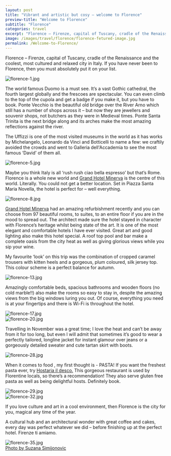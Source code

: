 ```yaml
---
layout: post
title: "Vibrant and artistic but cosy – welcome to Florence"
preview-title: "Welcome to Florence"
subtitle: "Florence"
categories: travel
excerpt: "Florence – Firenze, capital of Tuscany, cradle of the Renaissance and the coolest, most cultured and relaxed city in Italy. If you have never been to Florence, then you must absolutely put it on your list" 
image: /images/travel/florence/florence-fetured-image.jpg
permalink: /Welcome-to-Florence/
---
```

Florence – Firenze, capital of Tuscany, cradle of the Renaissance and the coolest, most cultured and relaxed city in Italy. If you have never been to Florence, then you must absolutely put it on your list.

<img src="{{ '/images/travel/florence/florence-1.jpg' | prepend: SourceUrl }}" alt="florence-1.jpg">
 
The world famous Duomo is a must see. It’s a vast Gothic cathedral, the fourth largest globally and the frescoes are spectacular. You can even climb to the top of the cupola and get a badge if you make it, but you have to book. Ponte Vecchio is the beautiful old bridge over the River Arno which still has a number of shops across it – but now they are jewellers and souvenir shops, not butchers as they were in Medieval times. Ponte Santa Trinita is the next bridge along and its arches make the most amazing reflections against the river.

<div class="row no-gutters">
    <div class="col-md-6 col-sm-12">
        <div class="post-left-image" style="background: url(../images/travel/florence/florence-3.jpg) no-repeat; background-size: cover; margin-right: 0.5rem; max-height: 800px !important"></div>
    </div>
    <div class="col-md-6 col-sm-12">
        <div class="post-right-image" style="background: url(../images/travel/florence/florence-4.jpg) no-repeat; background-size: cover; margin-left: 0.5rem; max-height: 800px !important"></div>
    </div>
</div>

The Uffizzi is one of the most visited museums in the world as it has works by Michelangelo, Leonardo da Vinci and Botticelli to name a few: we craftily avoided the crowds and went to Galleria dell'Accademia to see the most famous ‘David’ of them all.

<img src="{{ '/images/travel/florence/florence-5.jpg' | prepend: SourceUrl }}" alt="florence-5.jpg">

<div class="row no-gutters">
    <div class="col-md-6 col-sm-12">
        <div class="post-left-image" style="background: url(../images/travel/florence/florence-7.jpg) no-repeat; background-size: cover; margin-right: 0.5rem; max-height: 800px !important"></div>
    </div>
    <div class="col-md-6 col-sm-12">
        <div class="post-right-image" style="background: url(../images/travel/florence/florence-6.jpg) no-repeat; background-size: cover; margin-left: 0.5rem; max-height: 800px !important"></div>
    </div>
</div>

Maybe you think Italy is all ‘rush rush ciao bella espresso’  but that’s Rome. Florence is a whole new world and <a href="https://www.grandhotelminerva.com/en/default.html" target="_blank">Grand Hotel Minerva</a> is the centre of this world. Literally. You could not get a better location. Set in Piazza Santa Maria Novella, the hotel is perfect for – well everything.

<img src="{{ '/images/travel/florence/florence-8.jpg' | prepend: SourceUrl }}" alt="florence-8.jpg">

<a href="https://www.grandhotelminerva.com/en/default.html" target="_blank">Grand Hotel Minerva</a> had an amazing refurbishment recently and you can choose from 97 beautiful rooms, to suites, to an entire floor if you are in the mood to spread out. The architect made sure the hotel stayed in character with Florence’s heritage whilst being state of the art. It is one of the most elegant and comfortable hotels I have ever visited. Great art and good lighting also make this hotel special.
A roof top pool and bar make a complete oasis from the city heat as well as giving glorious views while you sip your wine.

<div class="row no-gutters">
    <div class="col-md-6 col-sm-12">
        <div class="post-left-image" style="background: url(../images/travel/florence/florence-11.jpg) no-repeat; background-size: cover; margin-right: 0.5rem; max-height: 800px !important"></div>
    </div>
    <div class="col-md-6 col-sm-12">
        <div class="post-right-image" style="background: url(../images/travel/florence/florence-12.jpg) no-repeat; background-size: cover; margin-left: 0.5rem; max-height: 800px !important"></div>
    </div>
</div>

My favourite ‘look’ on this trip was the combination of cropped caramel trousers with kitten heels and a gorgeous, plum coloured, silk jersey top. This colour scheme is a perfect balance for autumn.

<div class="row no-gutters">
    <div class="col-md-6 col-sm-12">
        <div class="post-left-image" style="background: url(../images/travel/florence/florence-16.jpg) no-repeat; background-size: cover; margin-right: 0.5rem; max-height: 800px !important"></div>
    </div>
    <div class="col-md-6 col-sm-12">
        <div class="post-right-image" style="background: url(../images/travel/florence/florence-14.jpg) no-repeat; background-size: cover; margin-left: 0.5rem; max-height: 800px !important"></div>
    </div>
</div>

<img src="{{ '/images/travel/florence/florence-13.jpg' | prepend: SourceUrl }}" alt="florence-13.jpg">

<div class="row no-gutters">
    <div class="col-md-6 col-sm-12">
        <div class="post-left-image" style="background: url(../images/travel/florence/florence-9.jpg) no-repeat; background-size: cover; margin-right: 0.5rem; max-height: 800px !important"></div>
    </div>
    <div class="col-md-6 col-sm-12">
        <div class="post-right-image" style="background: url(../images/travel/florence/florence-10.jpg) no-repeat; background-size: cover; margin-left: 0.5rem; max-height: 800px !important"></div>
    </div>
</div>

Amazingly comfortable beds, spacious bathrooms and wooden floors (no cold marble!!) also make the rooms so easy to stay in, despite the amazing views from the big windows luring you out. Of course, everything you need is at your fingertips and there is Wi-Fi is throughout the hotel.

<img src="{{ '/images/travel/florence/florence-17.jpg' | prepend: SourceUrl }}" alt="florence-17.jpg">

<div class="row no-gutters">
    <div class="col-md-6 col-sm-12">
        <div class="post-left-image" style="background: url(../images/travel/florence/florence-18.jpg) no-repeat; background-size: cover; margin-right: 0.5rem; max-height: 800px !important"></div>
    </div>
    <div class="col-md-6 col-sm-12">
        <div class="post-right-image" style="background: url(../images/travel/florence/florence-19.jpg) no-repeat; background-size: cover; margin-left: 0.5rem; max-height: 800px !important"></div>
    </div>
</div>

<img src="{{ '/images/travel/florence/florence-20.jpg' | prepend: SourceUrl }}" alt="florence-20.jpg">

<div class="row no-gutters">
    <div class="col-md-6 col-sm-12">
        <div class="post-left-image" style="background: url(../images/travel/florence/florence-21.jpg) no-repeat; background-size: cover; margin-right: 0.5rem; max-height: 800px !important"></div>
    </div>
    <div class="col-md-6 col-sm-12">
        <div class="post-right-image" style="background: url(../images/travel/florence/florence-22.jpg) no-repeat; background-size: cover; margin-left: 0.5rem; max-height: 800px !important"></div>
    </div>
</div>

Travelling in November was a great time; I love the heat and can’t be away from it for too long, but even I will admit that sometimes it’s good to wear a perfectly tailored, longline jacket for instant glamour over jeans or a gorgeously detailed sweater and cute tartan skirt with boots.

<div class="row no-gutters">
    <div class="col-md-6 col-sm-12">
        <div class="post-left-image" style="background: url(../images/travel/florence/florence-24.jpg) no-repeat; background-size: cover; margin-right: 0.5rem; max-height: 800px !important"></div>
    </div>
    <div class="col-md-6 col-sm-12">
        <div class="post-right-image" style="background: url(../images/travel/florence/florence-25.jpg) no-repeat; background-size: cover; margin-left: 0.5rem; max-height: 800px !important"></div>
    </div>
</div>

<div class="row no-gutters">
    <div class="col-md-6 col-sm-12">
        <div class="post-left-image" style="background: url(../images/travel/florence/florence-23.jpg) no-repeat; background-size: cover; margin-right: 0.5rem; max-height: 800px !important"></div>
    </div>
    <div class="col-md-6 col-sm-12">
        <div class="post-right-image" style="background: url(../images/travel/florence/florence-26.jpg) no-repeat; background-size: cover; margin-left: 0.5rem; max-height: 800px !important"></div>
    </div>
</div>

<img src="{{ '/images/travel/florence/florence-28.jpg' | prepend: SourceUrl }}" alt="florence-28.jpg">

When it comes to food , my first thought is - PASTA! If you want the freshest pasta ever, try <a href="https://www.tripadvisor.com/Restaurant_Review-g187895-d2058155-Reviews-Hostaria_il_Desco-Florence_Tuscany.html" target="_blank">Hostaria il desco.</a> This gorgeous restaurant is used by Florentine locals, so there’s a recommendation! They also serve gluten free pasta as well as being delightful hosts. Definitely book.

<img src="{{ '/images/travel/florence/florence-29.jpg' | prepend: SourceUrl }}" alt="florence-29.jpg">

<div class="row no-gutters">
    <div class="col-md-6 col-sm-12">
        <div class="post-left-image" style="background: url(../images/travel/florence/florence-31.jpg) no-repeat; background-size: cover; margin-right: 0.5rem; max-height: 800px !important"></div>
    </div>
    <div class="col-md-6 col-sm-12">
        <div class="post-right-image" style="background: url(../images/travel/florence/florence-30.jpg) no-repeat; background-size: cover; margin-left: 0.5rem; max-height: 800px !important"></div>
    </div>
</div>

<img src="{{ '/images/travel/florence/florence-32.jpg' | prepend: SourceUrl }}" alt="florence-32.jpg">

If you love culture and art in a cool environment, then Florence is the city for you, magical any time of the year. 

A cultural hub and an architectural wonder with great coffee and cakes,  every day was perfect whatever we did –  before finishing up at the perfect hotel. Firenze ti amiamo.

<div class="row no-gutters">
    <div class="col-md-6 col-sm-12">
        <div class="post-left-image" style="background: url(../images/travel/florence/florence-33.jpg) no-repeat; background-size: cover; margin-right: 0.5rem; max-height: 800px !important"></div>
    </div>
    <div class="col-md-6 col-sm-12">
        <div class="post-right-image" style="background: url(../images/travel/florence/florence-34.jpg) no-repeat; background-size: cover; margin-left: 0.5rem; max-height: 800px !important"></div>
    </div>
</div>

<img src="{{ '/images/travel/florence/florence-35.jpg' | prepend: SourceUrl }}" alt="florence-35.jpg">

<div class="row no-gutters">
    <div class="col-md-6 col-sm-12">
        <div class="post-left-image" style="background: url(../images/travel/florence/florence-36.jpg) no-repeat; background-size: cover; margin-right: 0.5rem; max-height: 800px !important"></div>
    </div>
    <div class="col-md-6 col-sm-12">
        <div class="post-right-image" style="background: url(../images/travel/florence/florence-37.jpg) no-repeat; background-size: cover; margin-left: 0.5rem; max-height: 800px !important"></div>
    </div>
</div>

<div class="row no-gutters">
    <div class="col-md-6 col-sm-12">
        <div class="post-left-image" style="background: url(../images/travel/florence/florence-38.jpg) no-repeat; background-size: cover; margin-right: 0.5rem; max-height: 800px !important"></div>
    </div>
    <div class="col-md-6 col-sm-12">
        <div class="post-right-image" style="background: url(../images/travel/florence/florence-39.jpg) no-repeat; background-size: cover; margin-left: 0.5rem; max-height: 800px !important"></div>
    </div>
</div>
<a href="https://www.instagram.com/simisu__/" target="_blank">Photo by Suzana Simijonovic</a>